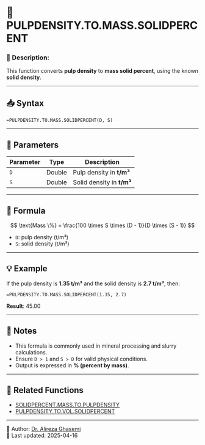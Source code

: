 # 🔁 PULPDENSITY.TO.MASS.SOLIDPERCENT

### 🔹 Description:
This function converts **pulp density** to **mass solid percent**, using the known **solid density**.

---

## 📥 Syntax
```excel
=PULPDENSITY.TO.MASS.SOLIDPERCENT(D, S)
```
---

## 📌 Parameters

| Parameter | Type   | Description                      |
|-----------|--------|----------------------------------|
| `D`       | Double | Pulp density in **t/m³**         |
| `S`       | Double | Solid density in **t/m³**        |

---

## 🧮 Formula

$$
\text{Mass \%} = \frac{100 \times S \times (D - 1)}{D \times (S - 1)}
$$

- `D`: pulp density (t/m³)
- `S`: solid density (t/m³)

---

## 💡 Example

If the pulp density is **1.35 t/m³** and the solid density is **2.7 t/m³**, then:
```excel
=PULPDENSITY.TO.MASS.SOLIDPERCENT(1.35, 2.7)
```
**Result**: 45.00

---

## 📝 Notes

- This formula is commonly used in mineral processing and slurry calculations.
- Ensure `D > 1` and `S > D` for valid physical conditions.
- Output is expressed in **% (percent by mass)**.

---

## 🔗 Related Functions

- [SOLIDPERCENT.MASS.TO.PULPDENSITY](./SolidPercent2PulpDensity.md)
- [PULPDENSITY.TO.VOL.SOLIDPERCENT](./PulpDensity2SolidPercentVol.md)

---

👤 Author: [Dr. Alireza Ghasemi](https://github.com/Dr-Alireza-Ghasemi)  
📅 Last updated: 2025-04-16
